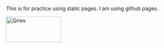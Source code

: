 <!DOCTYPE html>
<html>
   <head>
      <title>Welcome to my website</title>
   </head>
   <body>
     <p>This is for practice using static pages. I am using github pages.</p>
      <a href="https://www.qries.com/">
         <img alt="Qries" src="https://thenypost.files.wordpress.com/2014/09/bear1.jpg?quality=90&strip=all&w=1200"
         width=150" height="70">
      </a>
   </body>
</html>
